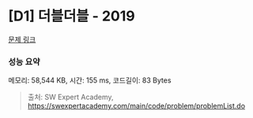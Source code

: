# [D1] 더블더블 - 2019 

[문제 링크](https://swexpertacademy.com/main/code/problem/problemDetail.do?contestProbId=AV5QDEX6AqwDFAUq) 

### 성능 요약

메모리: 58,544 KB, 시간: 155 ms, 코드길이: 83 Bytes



> 출처: SW Expert Academy, https://swexpertacademy.com/main/code/problem/problemList.do